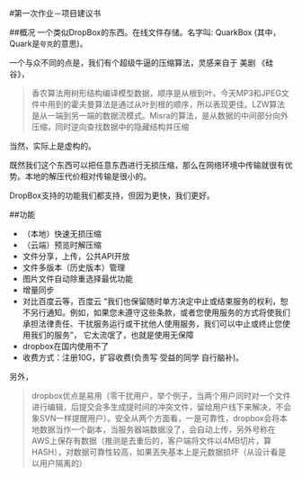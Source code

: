 #第一次作业－项目建议书

##概况
一个类似DropBox的东西。在线文件存储。名字叫: QuarkBox (其中，Quark是`夸克`的意思)。

一个与众不同的点是，我们有个超级牛逼的压缩算法，灵感来自于 美剧 《硅谷》，

>香农算法用树形结构编译模型数据，顺序是从根到叶。今天MP3和JPEG文件中用到的霍夫曼算法是通过从叶到根的顺序，所以表现更佳。LZW算法是从一端到另一端的数据流模式。Misra的算法，是从数据的中间部分向外压缩，同时逆向查找数据中的隐藏结构并压缩

当然，实际上是虚构的。

既然我们这个东西可以把任意东西进行无损压缩，那么在网络环境中传输就很有优势。本地的解压代价相对传输是很小的。

DropBox支持的功能我们都支持，但因为更快，我们更好。

##功能

- （本地）快速无损压缩
- （云端）预览时解压缩
- 文件分享，上传，公共API开放
- 文件多版本（历史版本）管理
- 图片文件自动除重选择最优功能
- 增量同步
- 对比百度云等，百度云 “我们也保留随时单方决定中止或结束服务的权利，恕不另行通知。例如，如果您未遵守这些条款，或者您使用服务的方式将使我们承担法律责任、干扰服务运行或干扰他人使用服务，我们可以中止或终止您使用我们的服务”， 它太流氓了，也就是使用无保障
- dropbox在国内使用不了
- 收费方式：注册10G，扩容收费(负责写 受益的同学 自行脑补)。


另外，

>dropbox优点是易用（零干扰用户，举个例子，当两个用户同时对一个文件进行编辑，后提交会多生成提时间的冲突文件，留给用户线下来解决，不会象SVN一样提醒用户）。安全从两个方面看，一是可靠性，dropbox会将本地数据当作一个副本，当服务器端数据没了，会自动上传，另外号称在AWS上保存有数据（推测是去重后的，客户端将文件以4MB切片，算HASH），对数据可靠性较高，如果丟失基本上是元数据损坏（从设计看是以用户隔离的）
